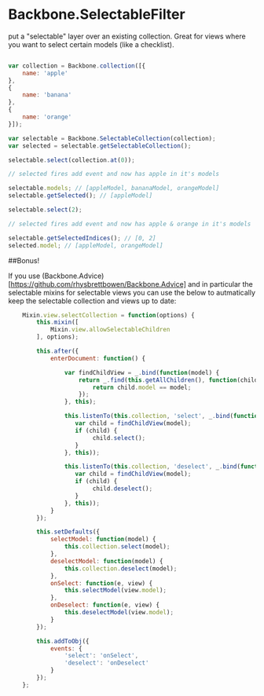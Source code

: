 # Backbone.SelectableFilter

put a "selectable" layer over an existing collection. Great for views where you want to select certain models (like a checklist).

```javascript

var collection = Backbone.collection([{
	name: 'apple'
},
{
	name: 'banana'
},
{
	name: 'orange'
}]);

var selectable = Backbone.SelectableCollection(collection);
var selected = selectable.getSelectableCollection();

selectable.select(collection.at(0));

// selected fires add event and now has apple in it's models

selectable.models; // [appleModel, bananaModel, orangeModel]
selectable.getSelected(); // [appleModel]

selectable.select(2);

// selected fires add event and now has apple & orange in it's models

selectable.getSelectedIndices(); // [0, 2]
selected.model; // [appleModel, orangeModel]

```

##Bonus!

If you use (Backbone.Advice)[https://github.com/rhysbrettbowen/Backbone.Advice] and in particular the selectable mixins for selectable views you can use the below to autmatically keep the selectable collection and views up to date:

```javascript
	Mixin.view.selectCollection = function(options) {
        this.mixin([
            Mixin.view.allowSelectableChildren
        ], options);

        this.after({
            enterDocument: function() {

                var findChildView = _.bind(function(model) {
                    return _.find(this.getAllChildren(), function(child) {
                        return child.model == model;
                    });
                }, this);

                this.listenTo(this.collection, 'select', _.bind(function(model) {
                   var child = findChildView(model);
                   if (child) {
                        child.select();
                   }
                }, this));

                this.listenTo(this.collection, 'deselect', _.bind(function(model) {
                   var child = findChildView(model);
                   if (child) {
                        child.deselect();
                   }
                }, this));
            }
        });

        this.setDefaults({
            selectModel: function(model) {
                this.collection.select(model);
            },
            deselectModel: function(model) {
                this.collection.deselect(model);
            },
            onSelect: function(e, view) {
                this.selectModel(view.model);
            },
            onDeselect: function(e, view) {
                this.deselectModel(view.model);
            }
        });

        this.addToObj({
            events: {
                'select': 'onSelect',
                'deselect': 'onDeselect'
            }
        });
    };
```